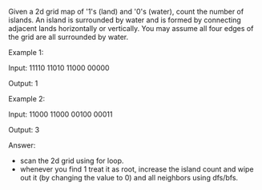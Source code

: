 Given a 2d grid map of '1's (land) and '0's (water), count the number of islands. 
An island is surrounded by water and is formed by connecting adjacent lands horizontally or vertically. 
You may assume all four edges of the grid are all surrounded by water.

Example 1:

Input:
    11110
    11010
    11000
    00000

Output: 1


Example 2:

Input:
    11000
    11000
    00100
    00011

Output: 3


Answer:
- scan the 2d grid using for loop.
- whenever you find 1 treat it as root, increase the island count 
    and wipe out it (by changing the value to 0) and all neighbors using dfs/bfs.



